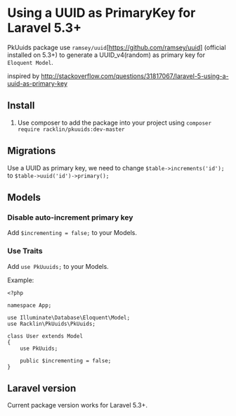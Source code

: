 # Using a UUID as PrimaryKey for Laravel 5.3+
PkUuids package use `ramsey/uuid`[https://github.com/ramsey/uuid] (official installed on 5.3+) to generate a UUID_v4(random) as primary key for `Eloquent Model`.


inspired by http://stackoverflow.com/questions/31817067/laravel-5-using-a-uuid-as-primary-key

## Install
1. Use composer to add the package into your project
using
`composer require racklin/pkuuids:dev-master`

## Migrations
Use a UUID as primary key, we need to change `$table->increments('id');` to `$table->uuid('id')->primary();`

## Models
### Disable auto-increment primary key
Add `$incrementing = false;` to your Models.

### Use Traits
Add `use PkUuuids;` to your Models.

Example:
```
<?php

namespace App;

use Illuminate\Database\Eloquent\Model;
use Racklin\PkUuids\PkUuids;

class User extends Model
{
    use PkUuids;

    public $incrementing = false;
}
```


## Laravel version

Current package version works for Laravel 5.3+.
